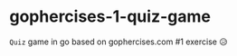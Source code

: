 # gophercises-1-quiz-game
`Quiz` game in go based on gophercises.com #1 exercise :disappointed_relieved:
